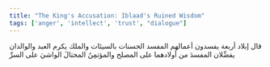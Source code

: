 ```yaml
---
title: "The King's Accusation: Iblaad's Ruined Wisdom"
tags: ['anger', 'intellect', 'trust', "dialogue"]
---
```


 قال إبلاد أربعة يفسدون أعمالهم المفسد الحسنات بالسيئات والملك يكرم العبد والوالدان يفضِّلان المفسدَ من أولادهما على المصلح والمؤتمِنُ المحتالَ الواشيَ على السرِّ
